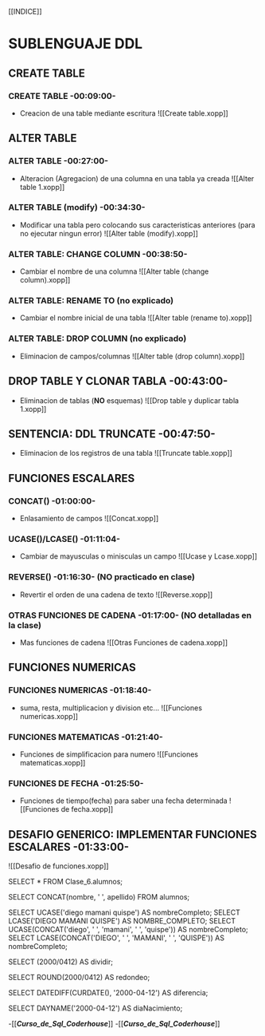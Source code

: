 [[INDICE]]
# SUBLENGUAJE DDL
## CREATE TABLE
### CREATE TABLE -00:09:00-
- Creacion de una table mediante escritura
![[Create table.xopp]]

## ALTER TABLE
### ALTER TABLE -00:27:00-
- Alteracion (Agregacion) de una columna en una tabla ya creada
![[Alter table 1.xopp]]

### ALTER TABLE (modify) -00:34:30-
- Modificar una tabla pero colocando sus caracteristicas anteriores (para no ejecutar ningun error)
![[Alter table (modify).xopp]]

### ALTER TABLE: CHANGE COLUMN -00:38:50-
- Cambiar el nombre de una columna
![[Alter table (change column).xopp]]

### ALTER TABLE: RENAME TO (no explicado)
- Cambiar el nombre inicial de una tabla
![[Alter table (rename to).xopp]]

### ALTER TABLE: DROP COLUMN  (no explicado)
- Eliminacion de campos/columnas
![[Alter table (drop column).xopp]]

## DROP TABLE Y CLONAR TABLA -00:43:00-
- Eliminacion de tablas (**NO** esquemas)
![[Drop table y duplicar tabla 1.xopp]]
 
## SENTENCIA: DDL TRUNCATE -00:47:50-
- Eliminacion de los registros de una tabla
![[Truncate table.xopp]]

## FUNCIONES ESCALARES
### CONCAT() -01:00:00-
- Enlasamiento de campos
![[Concat.xopp]]

### UCASE()/LCASE() -01:11:04-
- Cambiar de mayusculas o minisculas un campo
![[Ucase y Lcase.xopp]]

### REVERSE() -01:16:30- (NO practicado en clase)
- Revertir el orden de una cadena de texto
![[Reverse.xopp]]

### OTRAS FUNCIONES DE CADENA -01:17:00- (NO detalladas en la clase)
- Mas funciones de cadena
![[Otras Funciones de cadena.xopp]]

## FUNCIONES NUMERICAS
### FUNCIONES NUMERICAS -01:18:40-
- suma, resta, multiplicacion y division etc...
![[Funciones numericas.xopp]]

### FUNCIONES MATEMATICAS -01:21:40-
- Funciones de simplificacion para numero
![[Funciones matematicas.xopp]]

### FUNCIONES DE FECHA -01:25:50-
- Funciones de tiempo(fecha) para saber una fecha determinada
![[Funciones de fecha.xopp]]

## DESAFIO GENERICO: IMPLEMENTAR FUNCIONES ESCALARES -01:33:00-
![[Desafio de funciones.xopp]]

SELECT * FROM Clase_6.alumnos;

SELECT CONCAT(nombre, ' ', apellido)
	FROM alumnos;

SELECT UCASE('diego mamani quispe') AS nombreCompleto;
SELECT LCASE('DIEGO MAMANI QUISPE') AS NOMBRE_COMPLETO;
SELECT UCASE(CONCAT('diego', ' ', 'mamani', ' ', 'quispe')) AS nombreCompleto;
SELECT LCASE(CONCAT('DIEGO', ' ', 'MAMANI', ' ', 'QUISPE')) AS nombreCompleto;

SELECT (2000/0412) AS dividir;

SELECT ROUND(2000/0412) AS redondeo; 

SELECT DATEDIFF(CURDATE(), '2000-04-12') AS diferencia;

SELECT DAYNAME('2000-04-12') AS diaNacimiento;





-[[___Curso_de_Sql_Coderhouse___]]
-[[___Curso_de_Sql_Coderhouse___]]